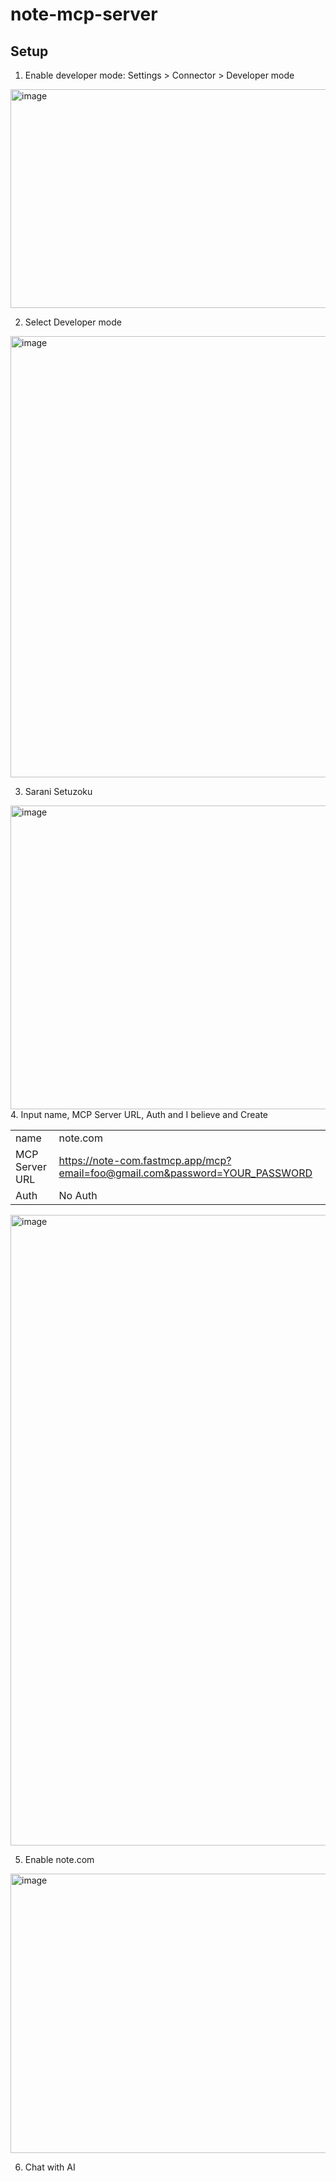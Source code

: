 # note-mcp-server

## Setup

1. Enable developer mode: Settings > Connector > Developer mode

<img width="1049" height="350" alt="image" src="https://github.com/user-attachments/assets/fcf74a31-34b9-4a86-9e08-4a4a71a81523" />

2. Select Developer mode

<img width="1039" height="706" alt="image" src="https://github.com/user-attachments/assets/029a8ef0-0c25-441e-8e8e-d08eff7454fb" />

3. Sarani Setuzoku

<img width="1120" height="486" alt="image" src="https://github.com/user-attachments/assets/d06dc6c7-09a3-4d6d-bda4-a10df2140e0b" />
4. Input name, MCP Server URL, Auth and I believe and Create

|                |                                                         | 
| -------------- | ------------------------------------------------------- | 
| name           | note.com                                                   | 
| MCP Server URL | https://note-com.fastmcp.app/mcp?email=foo@gmail.com&password=YOUR_PASSWORD | 
| Auth           | No Auth                                                 | 

<img width="715" height="1009" alt="image" src="https://github.com/user-attachments/assets/20dd73cf-8052-4de6-b805-035bb7df122a" />

5. Enable note.com

<img width="1239" height="447" alt="image" src="https://github.com/user-attachments/assets/6f2179a7-965f-4bf7-9e46-f5ea63913e1d" />


6. Chat with AI
